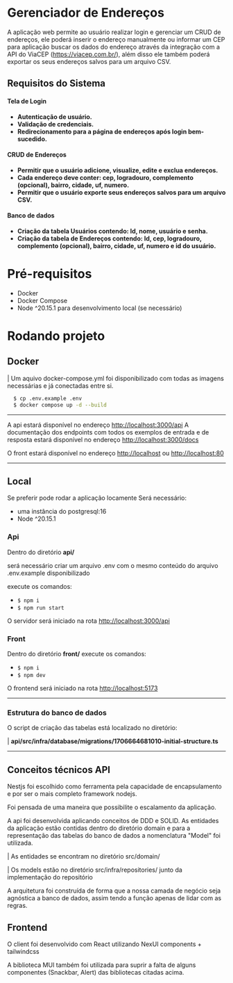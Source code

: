 # Gerenciador de Endereços
A aplicação web permite ao usuário realizar login e gerenciar um CRUD de endereços,
ele poderá inserir o endereço manualmente ou informar um CEP para aplicação buscar os dados do
endereço através da integração com a API do ViaCEP (<https://viacep.com.br/>), além disso ele também
poderá exportar os seus endereços salvos para um arquivo CSV.

## Requisitos do Sistema

#### Tela de Login

- **Autenticação de usuário.**
- **Validação de credenciais.**
- **Redirecionamento para a página de endereços após login bem-sucedido.**

#### CRUD de Endereços

- **Permitir que o usuário adicione, visualize, edite e exclua endereços.**
- **Cada endereço deve conter: cep, logradouro, complemento (opcional), bairro, cidade, uf, numero.**
- **Permitir que o usuário exporte seus endereços salvos para um arquivo CSV.**

#### Banco de dados

- **Criação da tabela Usuários contendo: Id, nome, usuário e senha.**
- **Criação da tabela de Endereços contendo: Id, cep, logradouro, complemento (opcional), bairro, cidade,
uf, numero e id do usuário.**

# Pré-requisitos

- Docker
- Docker Compose
- Node ^20.15.1 para desenvolvimento local (se necessário)

# Rodando projeto

## Docker

| Um aquivo docker-compose.yml foi disponibilizado com todas as imagens necessárias e já conectadas entre si.

```bash
  $ cp .env.example .env
  $ docker compose up -d --build
```

----
A api estará disponível no endereço <http://localhost:3000/api>
A documentação dos endpoints com todos os exemplos de entrada e de resposta estará disponível no endereço <http://localhost:3000/docs>

O front estará disponível no endereço <http://localhost> ou <http://localhost:80>

----

## Local

Se preferir pode rodar a aplicação locamente
Será necessário:
- uma instância do postgresql:16
- Node ^20.15.1

### Api

Dentro do diretório **api/**

será necessário criar um arquivo .env com o mesmo conteúdo do arquivo .env.example disponibilizado

execute os comandos:

- ```$ npm i```
- ```$ npm run start```

O servidor será iniciado na rota <http://localhost:3000/api>

### Front

Dentro do diretório **front/** execute os comandos:

- ```$ npm i```
- ```$ npm dev```

O frontend será iniciado na rota <http://localhost:5173>

----

### Estrutura do banco de dados

O script de criação das tabelas está localizado no diretório:

| **api/src/infra/database/migrations/1706664681010-initial-structure.ts**

----

## Conceitos técnicos API

Nestjs foi escolhido como ferramenta pela capacidade de encapsulamento e por ser o mais completo framework nodejs.

Foi pensada de uma maneira que possibilite o escalamento da aplicação.

A api foi desenvolvida aplicando conceitos de DDD e SOLID.
As entidades da aplicação estão contidas dentro do diretório domain e para a representação das tabelas do banco de dados a nomenclatura "Model" foi utilizada.

| As entidades se encontram no diretório src/domain/

| Os models estão no diretório src/infra/repositories/ junto da implementação do repositório

A arquitetura foi construída de forma que a nossa camada de negócio seja agnóstica a banco de dados, assim tendo a função apenas de lidar com as regras.

## Frontend

O client foi desenvolvido com React utilizando NexUI components + tailwindcss

A biblioteca MUI também foi utilizada para suprir a falta de alguns componentes (Snackbar, Alert) das bibliotecas citadas acima. 
